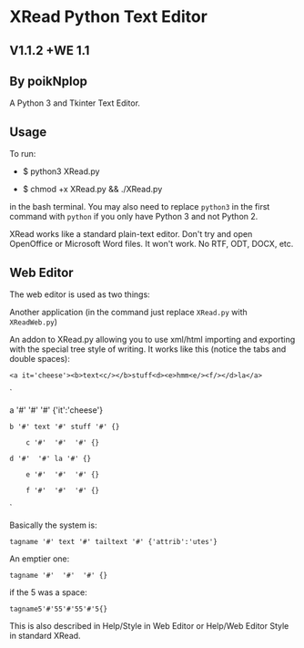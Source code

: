 # XRead Python Text Editor
## V1.1.2 +WE 1.1
## By poikNplop

A Python 3 and Tkinter Text Editor.

## Usage

To run:

   - $ python3 XRead.py

   - $ chmod +x XRead.py && ./XRead.py

in the bash terminal. You may also need to replace `python3` in
the first command with `python` if you only have Python 3 and not
Python 2.

XRead works like a standard plain-text editor. Don't try and open
OpenOffice or Microsoft Word files. It won't work. No RTF, ODT,
DOCX, etc.

## Web Editor

The web editor is used as two things:

Another application (in the command just replace `XRead.py` with
`XReadWeb.py`)

An addon to XRead.py allowing you to use xml/html importing and
exporting with the special tree style of writing. It works like
this (notice the tabs and double spaces):

`<a it='cheese'><b>text<c/></b>stuff<d><e>hmm<e/><f/></d>la</a>`

`

a '#'  '#'  '#' {'it':'cheese'}

	b '#' text '#' stuff '#' {}

		c '#'  '#'  '#' {}

	d '#'  '#' la '#' {}

		e '#'  '#'  '#' {}

		f '#'  '#'  '#' {}
`

Basically the system is:

`tagname '#' text '#' tailtext '#' {'attrib':'utes'}`

An emptier one:

`tagname '#'  '#'  '#' {}`

if the 5 was a space:

`tagname5'#'55'#'55'#'5{}`

This is also described in Help/Style in Web Editor or
Help/Web Editor Style in standard XRead.
